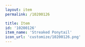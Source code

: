 ```yaml
---
layout: item
permalink: /10200126

title: Item
id: '10200126'
item_name: 'Streaked Ponytail'
icon_url: 'customize/10200126.png'
---
```

